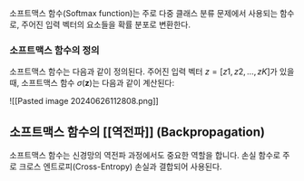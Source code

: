 
소프트맥스 함수(Softmax function)는 주로 다중 클래스 분류 문제에서 사용되는 함수로, 주어진 입력 벡터의 요소들을 확률 분포로 변환한다.

### 소프트맥스 함수의 정의

소프트맥스 함수는 다음과 같이 정의된다. 주어진 입력 벡터 $z=[z1,z2,…,zK]$가 있을 때, 소프트맥스 함수 $\sigma(\mathbf{z})$는 다음과 같이 계산된다:

![[Pasted image 20240626112808.png]]

## 소프트맥스 함수의 [[역전파]] (Backpropagation)

소프트맥스 함수는 신경망의 역전파 과정에서도 중요한 역할을 합니다. 손실 함수로 주로 크로스 엔트로피(Cross-Entropy) 손실과 결합되어 사용된다.